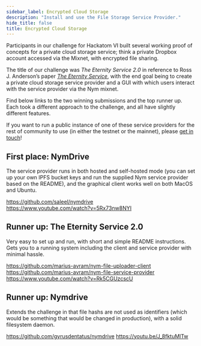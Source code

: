 ```yaml
---
sidebar_label: Encrypted Cloud Storage
description: "Install and use the File Storage Service Provider."
hide_title: false
title: Encrypted Cloud Storage
---
```


Participants in our challenge for Hackatom VI built several working proof of concepts for a private cloud storage service; think a private Dropbox account accessed via the Mixnet, with encrypted file sharing. 

The title of our challenge was _The Eternity Service 2.0_ in reference to Ross J. Anderson’s paper [_The Eternity Service_](https://www.cl.cam.ac.uk/~rja14/eternity/eternity.html), with the end goal being to create a private cloud storage service provider and a GUI with which users interact with the service provider via the Nym mixnet. 

Find below links to the two winning submissions and the top runner up. Each took a different approach to the challenge, and all have slightly different features. 

If you want to run a public instance of one of these service providers for the rest of community to use (in either the testnet or the mainnet), please [get in touch](mailto:max@nymtech.net)! 

## First place: NymDrive    
The service provider runs in both hosted and self-hosted mode (you can set up your own IPFS bucket keys and run the supplied Nym service provider based on the README), and the graphical client works well on both MacOS and Ubuntu. 

https://github.com/saleel/nymdrive    
https://www.youtube.com/watch?v=5Rx73nw8NYI

## Runner up: The Eternity Service 2.0    
Very easy to set up and run, with short and simple README instructions. Gets you to a running system including the client and service provider with minimal hassle. 

https://github.com/marius-avram/nym-file-uploader-client
https://github.com/marius-avram/nym-file-service-provider    
https://www.youtube.com/watch?v=Rk5CGUzcscU

## Runner up: Nymdrive    
Extends the challenge in that file hashs are not used as identifiers (which would be something that would be changed in production), with a solid filesystem daemon. 

https://github.com/gyrusdentatus/nymdrive 
https://youtu.be/J_8fktuMlTw
